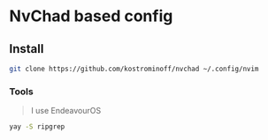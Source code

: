 # NvChad based config

## Install

```sh
git clone https://github.com/kostrominoff/nvchad ~/.config/nvim
```

### Tools

> I use EndeavourOS

```sh
yay -S ripgrep
```
